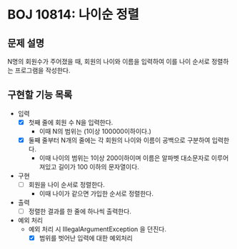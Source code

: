 # BOJ 10814: 나이순 정렬
## 문제 설명
N명의 회원수가 주어졌을 때, 회원의 나이와 이름을 입력하여 이를 나이 순서로 정렬하는 프로그램을 작성한다.
## 구현할 기능 목록
- 입력
  - [X] 첫째 줄에 회원 수 N을 입력한다.
    - 이때 N의 범위는 (1이상 100000이하이다.)
  - [X] 둘째 줄부터 N개의 줄에는 각 회원의 나이와 이름이 공백으로 구분하여 입력한다.
    - 이때 나이의 범위는 1이상 200이하이며 이름은 알파벳 대소문자로 이루어져있고 길이가 100 이하의 문자열이다.
- 구현
  - [ ] 회원을 나이 순서로 정렬한다.
    - 이때 나이가 같으면 가입한 순서로 정렬한다.
- 출력
  - [ ] 정렬한 결과를 한 줄에 하나씩 출력한다.
- 예외 처리
  - 예외 처리 시 IllegalArgumentException 을 던진다.
    - [X] 범위를 벗어난 입력에 대한 예외처리